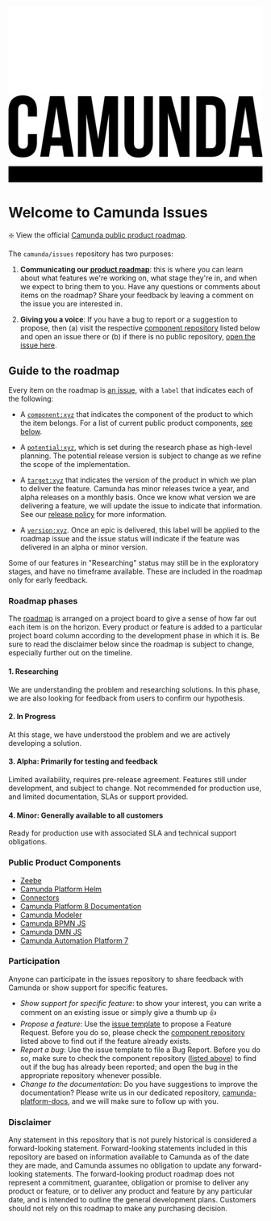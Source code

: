 ![Logo Dark](https://github.com/camunda/issues/blob/main/resources/Logo_White_Github.png#gh-dark-mode-only)
![Logo Light](https://github.com/camunda/issues/blob/main/resources/Logo_Black.png#gh-light-mode-only)

# Welcome to Camunda Issues 

❇️ View the official [Camunda public product roadmap](https://github.com/orgs/camunda/projects/57).

The `camunda/issues` repository has two purposes:

1. **Communicating our [product roadmap](https://github.com/orgs/camunda/projects/57)**: this is where you can learn about what features we're working on, what stage they're in, and when we expect to bring them to you. Have any questions or comments about items on the roadmap? Share your feedback by leaving a comment on the issue you are interested in.

2. **Giving you a voice**: If you have a bug to report or a suggestion to propose, then (a) visit the respective [component repository](https://github.com/camunda/issues#public-product-components) listed below and open an issue there or (b) if there is no public repository, [open the issue here](https://github.com/camunda/issues/issues/new/choose).

## Guide to the roadmap
Every item on the roadmap is [an issue](https://github.com/camunda/issues/issues), with a `label` that indicates each of the following:

- A [`component:xyz`](https://github.com/camunda/issues/labels?q=component) that indicates the component of the product to which the item belongs. For a list of current public product components, [see below](https://github.com/camunda/issues#public-product-components).

- A [`potential:xyz`](https://github.com/camunda/issues/labels?q=potential), which is set during the research phase as high-level planning. The potential release version is subject to change as we refine the scope of the implementation. 

- A [`target:xyz`](https://github.com/camunda/issues/labels?q=target+) that indicates the version of the product in which we plan to deliver the feature. Camunda has minor releases twice a year, and alpha releases on a monthly basis. Once we know what version we are delivering a feature, we will update the issue to indicate that information. See our [release policy](https://camunda.com/release-policy/) for more information.

- A [`version:xyz`](https://github.com/camunda/issues/labels?q=version+). Once an epic is delivered, this label will be applied to the roadmap issue and the issue status will indicate if the feature was delivered in an alpha or minor version.

Some of our features in "Researching" status may still be in the exploratory stages, and have no timeframe available. These are included in the roadmap only for early feedback. 

### Roadmap phases
The [roadmap](https://github.com/orgs/camunda/projects/57/views/1) is arranged on a project board to give a sense of how far out each item is on the horizon. Every product or feature is added to a particular project board column according to the development phase in which it is. Be sure to read the disclaimer below since the roadmap is subject to change, especially further out on the timeline. 

#### 1. Researching
We are understanding the problem and researching solutions. In this phase, we are also looking for feedback from users to confirm our hypothesis.

#### 2. In Progress
At this stage, we have understood the problem and we are actively developing a solution.

#### 3. Alpha: Primarily for testing and feedback
Limited availability, requires pre-release agreement. Features still under development, and subject to change. Not recommended for production use, and limited documentation, SLAs or support provided.

#### 4. Minor: Generally available to all customers
Ready for production use with associated SLA and technical support obligations.

### Public Product Components

- [Zeebe](https://github.com/camunda/zeebe)
- [Camunda Platform Helm](https://github.com/camunda/camunda-platform-helm)
- [Connectors](https://github.com/camunda/connectors)
- [Camunda Platform 8 Documentation](https://github.com/camunda/camunda-platform-docs)
- [Camunda Modeler](https://github.com/camunda/camunda-modeler)
- [Camunda BPMN JS](https://github.com/camunda/camunda-bpmn-js)
- [Camunda DMN JS](https://github.com/camunda/camunda-dmn-js)
- [Camunda Automation Platform 7](https://github.com/camunda/camunda-bpm-platform)

### Participation

Anyone can participate in the issues repository to share feedback with Camunda or show support for specific features. 

- *Show support for specific feature*: to show your interest, you can write a comment on an existing issue or simply give a thumb up :+1:
- *Propose a feature*: Use the [issue template](https://github.com/camunda/issues/issues/new/choose) to propose a Feature Request. Before you do so, please check the [component repository](https://github.com/camunda/issues#public-product-components) listed above to find out if the feature already exists.
- *Report a bug*: Use the issue template to file a Bug Report. Before you do so, make sure to check the component repository ([listed above](https://github.com/camunda/issues#public-product-components)) to find out if the bug has already been reported; and open the bug in the appropriate repository whenever possible.
- *Change to the documentation*: Do you have suggestions to improve the documentation? Please write us in our dedicated repository, [camunda-platform-docs](https://github.com/camunda/camunda-platform-docs/), and we will make sure to follow up with you.

### Disclaimer
Any statement in this repository that is not purely historical is considered a forward-looking statement. Forward-looking statements included in this repository are based on information available to Camunda as of the date they are made, and Camunda assumes no obligation to update any forward-looking statements. The forward-looking product roadmap does not represent a commitment, guarantee, obligation or promise to deliver any product or feature, or to deliver any product and feature by any particular date, and is intended to outline the general development plans. Customers should not rely on this roadmap to make any purchasing decision.
